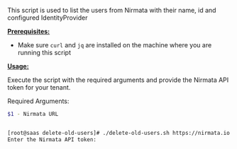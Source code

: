 This script is used to list the users from Nirmata with their name, id and configured IdentityProvider

<ins>**Prerequisites:**</ins>

- Make sure `curl` and `jq` are installed on the machine where you are running this script

<ins>**Usage:**</ins>

Execute the script with the required arguments and provide the Nirmata API token for your tenant. 

Required Arguments:
```sh
$1 - Nirmata URL
```

```sh

[root@saas delete-old-users]# ./delete-old-users.sh https://nirmata.io
Enter the Nirmata API token:




```
